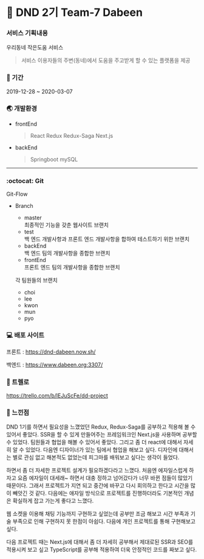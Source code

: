 # :two_men_holding_hands: DND 2기 Team-7 Dabeen 

### 서비스 기획내용
우리동네 작은도움 서비스
> 서비스 이용자들의 주변(동네)에서 도움을 주고받게 할 수 있는 플랫폼을 제공

### :calendar: 기간 
2019-12-28 ~ 2020-03-07

### :earth_asia: 개발환경
* frontEnd
    > React Redux Redux-Saga Next.js
* backEnd
    > Springboot mySQL
----------------
### :octocat: Git
Git-Flow
* Branch
    - master  
        최종적인 기능을 갖춘 웹사이트 브랜치
    - test  
        백 엔드 개발사항과 프론트 엔드 개발사항을 합하여 테스트하기 위한 브랜치 
    - backEnd  
        백 엔드 팀의 개발사항을 종합한 브랜치
    - frontEnd  
        프론트 엔드 팀의 개발사항을 종합한 브랜치  
          
    각 팀원들의 브랜치
    - choi
    - lee
    - kwon  
    - mun
    - pyo  
    
 ### :computer: 배포 사이트
 
 프론트 :  https://dnd-dabeen.now.sh/
 
 백엔드 :  https://www.dabeen.org:3307/
 
 ### :ledger: 트렐로
 
 https://trello.com/b/lEJuScFe/dd-project
 
 ### :pencil: 느낀점
 
 DND 1기를 하면서 필요성을 느꼈었던 Redux, Redux-Saga를 공부하고 적용해 볼 수 있어서 좋았다. SSR을 할 수 있게 만들어주는 프레임워크인 Next.js을 사용하며 공부할 수 있었다. 팀원들과 협업을 해볼 수 있어서 좋았다.  그리고 좀 더 react에 대해서 자세히 알 수 있었다. 다음엔 디자이너가 있는 팀에서 협업을 해보고 싶다. 디자인에 대해서는 별로 관심 없고 해본적도 없었는데 피그마를 배워보고 싶다는 생각이 들었다.
 
 하면서 좀 더 자세한 프로젝트 설계가 필요하겠다라고 느꼈다. 처음엔 에자일스럽게 하자고 요즘 에자일이 대세래~ 하면서 대충 정하고 넘어갔다가 너무 바뀐 점들이 많았기 때문이다. 그래서 프로젝트가 지연 되고 중간에 바꾸고 다시 회의하고 한다고 시간을 많이 빼앗긴 것 같다. 다음에는 애자일 방식으로 프로젝트를 진행하더라도 기본적인 개념은 확실하게 잡고 가는게 좋다고 느꼈다.
 
웹 소켓을 이용해 채팅 기능까지 구현하고 싶었는데 공부만 조금 해보고 시간 부족과 기술 부족으로 인해 구현하지 못 한점이 아쉽다. 다음에 개인 프로젝트를 통해 구현해보고 싶다.

다음 프로젝트 때는 Next.js에 대해서 좀 더 자세히 공부해서 제대로된 SSR과 SEO를 적용시켜 보고 싶고 TypeScript를 공부해 적용하여 더욱 안정적인 코드를 짜보고 싶다.
